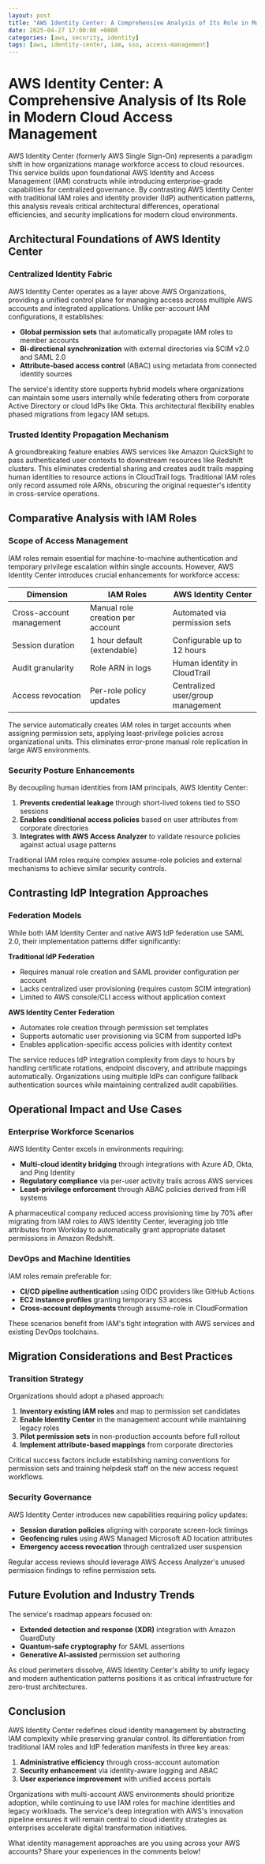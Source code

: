 ```yaml
---
layout: post
title: "AWS Identity Center: A Comprehensive Analysis of Its Role in Modern Cloud Access Management"
date: 2025-04-27 17:00:00 +0800
categories: [aws, security, identity]
tags: [aws, identity-center, iam, sso, access-management]
---
```


# AWS Identity Center: A Comprehensive Analysis of Its Role in Modern Cloud Access Management

AWS Identity Center (formerly AWS Single Sign-On) represents a paradigm shift in how organizations manage workforce access to cloud resources. This service builds upon foundational AWS Identity and Access Management (IAM) constructs while introducing enterprise-grade capabilities for centralized governance. By contrasting AWS Identity Center with traditional IAM roles and identity provider (IdP) authentication patterns, this analysis reveals critical architectural differences, operational efficiencies, and security implications for modern cloud environments.

## Architectural Foundations of AWS Identity Center

### Centralized Identity Fabric
AWS Identity Center operates as a layer above AWS Organizations, providing a unified control plane for managing access across multiple AWS accounts and integrated applications. Unlike per-account IAM configurations, it establishes:

- **Global permission sets** that automatically propagate IAM roles to member accounts
- **Bi-directional synchronization** with external directories via SCIM v2.0 and SAML 2.0
- **Attribute-based access control** (ABAC) using metadata from connected identity sources

The service's identity store supports hybrid models where organizations can maintain some users internally while federating others from corporate Active Directory or cloud IdPs like Okta. This architectural flexibility enables phased migrations from legacy IAM setups.

### Trusted Identity Propagation Mechanism
A groundbreaking feature enables AWS services like Amazon QuickSight to pass authenticated user contexts to downstream resources like Redshift clusters. This eliminates credential sharing and creates audit trails mapping human identities to resource actions in CloudTrail logs. Traditional IAM roles only record assumed role ARNs, obscuring the original requester's identity in cross-service operations.

## Comparative Analysis with IAM Roles

### Scope of Access Management
IAM roles remain essential for machine-to-machine authentication and temporary privilege escalation within single accounts. However, AWS Identity Center introduces crucial enhancements for workforce access:

| Dimension               | IAM Roles                          | AWS Identity Center               |
|-------------------------|------------------------------------|------------------------------------|
| Cross-account management | Manual role creation per account  | Automated via permission sets |
| Session duration         | 1 hour default (extendable)       | Configurable up to 12 hours   |
| Audit granularity        | Role ARN in logs                  | Human identity in CloudTrail  |
| Access revocation        | Per-role policy updates           | Centralized user/group management |

The service automatically creates IAM roles in target accounts when assigning permission sets, applying least-privilege policies across organizational units. This eliminates error-prone manual role replication in large AWS environments.

### Security Posture Enhancements
By decoupling human identities from IAM principals, AWS Identity Center:

1. **Prevents credential leakage** through short-lived tokens tied to SSO sessions
2. **Enables conditional access policies** based on user attributes from corporate directories
3. **Integrates with AWS Access Analyzer** to validate resource policies against actual usage patterns

Traditional IAM roles require complex assume-role policies and external mechanisms to achieve similar security controls.

## Contrasting IdP Integration Approaches

### Federation Models
While both IAM Identity Center and native AWS IdP federation use SAML 2.0, their implementation patterns differ significantly:

**Traditional IdP Federation**
- Requires manual role creation and SAML provider configuration per account
- Lacks centralized user provisioning (requires custom SCIM integration)
- Limited to AWS console/CLI access without application context

**AWS Identity Center Federation**
- Automates role creation through permission set templates
- Supports automatic user provisioning via SCIM from supported IdPs
- Enables application-specific access policies with identity context

The service reduces IdP integration complexity from days to hours by handling certificate rotations, endpoint discovery, and attribute mappings automatically. Organizations using multiple IdPs can configure fallback authentication sources while maintaining centralized audit capabilities.

## Operational Impact and Use Cases

### Enterprise Workforce Scenarios
AWS Identity Center excels in environments requiring:

- **Multi-cloud identity bridging** through integrations with Azure AD, Okta, and Ping Identity
- **Regulatory compliance** via per-user activity trails across AWS services
- **Least-privilege enforcement** through ABAC policies derived from HR systems

A pharmaceutical company reduced access provisioning time by 70% after migrating from IAM roles to AWS Identity Center, leveraging job title attributes from Workday to automatically grant appropriate dataset permissions in Amazon Redshift.

### DevOps and Machine Identities
IAM roles remain preferable for:

- **CI/CD pipeline authentication** using OIDC providers like GitHub Actions
- **EC2 instance profiles** granting temporary S3 access
- **Cross-account deployments** through assume-role in CloudFormation

These scenarios benefit from IAM's tight integration with AWS services and existing DevOps toolchains.

## Migration Considerations and Best Practices

### Transition Strategy
Organizations should adopt a phased approach:

1. **Inventory existing IAM roles** and map to permission set candidates
2. **Enable Identity Center** in the management account while maintaining legacy roles
3. **Pilot permission sets** in non-production accounts before full rollout
4. **Implement attribute-based mappings** from corporate directories

Critical success factors include establishing naming conventions for permission sets and training helpdesk staff on the new access request workflows.

### Security Governance
AWS Identity Center introduces new capabilities requiring policy updates:

- **Session duration policies** aligning with corporate screen-lock timings
- **Geofencing rules** using AWS Managed Microsoft AD location attributes
- **Emergency access revocation** through centralized user suspension

Regular access reviews should leverage AWS Access Analyzer's unused permission findings to refine permission sets.

## Future Evolution and Industry Trends

The service's roadmap appears focused on:

- **Extended detection and response (XDR)** integration with Amazon GuardDuty
- **Quantum-safe cryptography** for SAML assertions
- **Generative AI-assisted** permission set authoring

As cloud perimeters dissolve, AWS Identity Center's ability to unify legacy and modern authentication patterns positions it as critical infrastructure for zero-trust architectures.

## Conclusion

AWS Identity Center redefines cloud identity management by abstracting IAM complexity while preserving granular control. Its differentiation from traditional IAM roles and IdP federation manifests in three key areas:

1. **Administrative efficiency** through cross-account automation
2. **Security enhancement** via identity-aware logging and ABAC
3. **User experience improvement** with unified access portals

Organizations with multi-account AWS environments should prioritize adoption, while continuing to use IAM roles for machine identities and legacy workloads. The service's deep integration with AWS's innovation pipeline ensures it will remain central to cloud identity strategies as enterprises accelerate digital transformation initiatives.

What identity management approaches are you using across your AWS accounts? Share your experiences in the comments below! 